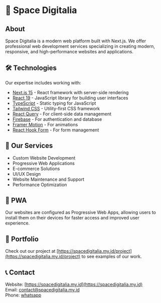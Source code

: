 # 🚀 Space Digitalia

## About

Space Digitalia is a modern web platform built with Next.js. We offer professional web development services specializing in creating modern, responsive, and high-performance websites and applications.

## 🛠️ Technologies

Our expertise includes working with:

- [Next.js 15](https://nextjs.org/) - React framework with server-side rendering
- [React 19](https://react.dev/) - JavaScript library for building user interfaces
- [TypeScript](https://www.typescriptlang.org/) - Static typing for JavaScript
- [Tailwind CSS](https://tailwindcss.com/) - Utility-first CSS framework
- [React Query](https://tanstack.com/query/latest) - For client-side data management
- [Firebase](https://firebase.google.com/) - For authentication and database
- [Framer Motion](https://www.framer.com/motion/) - For animations
- [React Hook Form](https://react-hook-form.com/) - For form management

## 🚀 Our Services

- Custom Website Development
- Progressive Web Applications
- E-commerce Solutions
- UI/UX Design
- Website Maintenance and Support
- Performance Optimization

## 📱 PWA

Our websites are configured as Progressive Web Apps, allowing users to install them on their devices for faster access and improved user experience.

## 📄 Portfolio

Check out our project at [https://spacedigitalia.my.id/project](https://spacedigitalia.my.id/project) to see examples of our work.

## 📞 Contact

Website: [https://spacedigitalia.my.id](https://spacedigitalia.my.id)  
Email: [contact@spacedigitalia.my.id](mailto:spacedigitalia@gmail.com)  
Phone: [whatsapp](https://wa.me/+6281398632939)
